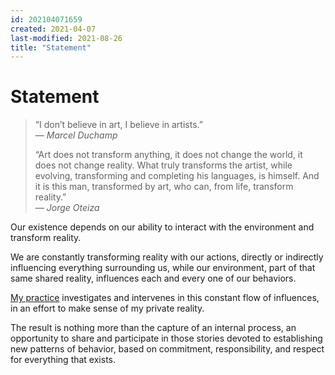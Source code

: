 ```yaml
---
id: 202104071659
created: 2021-04-07
last-modified: 2021-08-26
title: "Statement"
---
```

# Statement

>“I don’t believe in art, I believe in artists.”  
>*— Marcel Duchamp*
>
>“Art does not transform anything, it does not change the world, it does not change reality. What truly transforms the artist, while evolving, transforming and completing his languages, is himself. And it is this man, transformed by art, who can, from life, transform reality.”  
>*— Jorge Oteiza*

Our existence depends on our ability to interact with the environment and transform reality.

We are constantly transforming reality with our actions, directly or indirectly influencing everything surrounding us, while our environment, part of that same shared reality, influences each and every one of our behaviors.

[My practice]([[202103150041]]) investigates and intervenes in this constant flow of influences, in an effort to make sense of my private reality.

The result is nothing more than the capture of an internal process, an opportunity to share and participate in those stories devoted to establishing new patterns of behavior, based on commitment, responsibility, and respect for everything that exists.